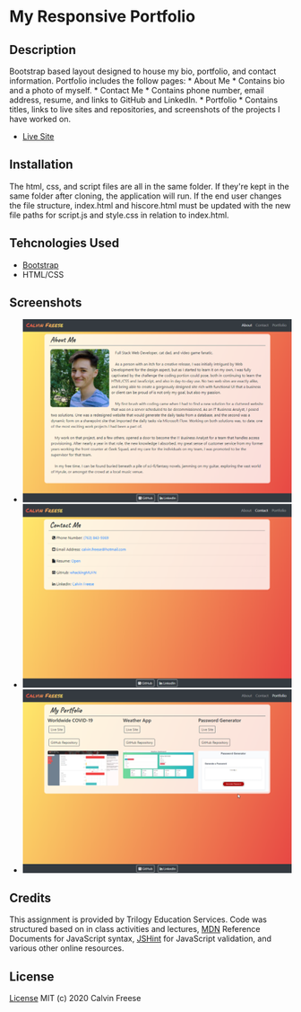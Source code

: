 # My Responsive Portfolio

## Description

Bootstrap based layout designed to house my bio, portfolio, and contact information.
Portfolio includes the follow pages:
    * About Me
        * Contains bio and a photo of myself.
    * Contact Me
        * Contains phone number, email address, resume, and links to GitHub and LinkedIn.
    * Portfolio
        * Contains titles, links to live sites and repositories, and screenshots of the projects I have worked on.
    
* [Live Site](https://whackingmufn.github.io/MyPortfolio/)

## Installation
The html, css, and script files are all in the same folder. If they're kept in the same folder after cloning, the application will run. If the end user changes the file structure, index.html and hiscore.html must be updated with the new file paths for script.js and style.css in relation to index.html.

## Tehcnologies Used

* [Bootstrap](https://getbootstrap.com/)
* HTML/CSS

## Screenshots

* ![About Me](./Assets/Images/portfolio-abt-me.png)
* ![About Me](./Assets/Images/contact-me.png)
* ![About Me](./Assets/Images/portfolio-page.png)


## Credits
This assignment is provided by Trilogy Education Services. Code was structured based on in class activities and lectures, [MDN](https://developer.mozilla.org/en-US) Reference Documents for JavaScript syntax, [JSHint](https://jshint.com/) for JavaScript validation, and various other online resources. 

## License

[License](https://github.com/whackingMUFN/Homework/blob/master/Week%20Two/LICENSE.txt)
MIT (c) 2020 Calvin Freese